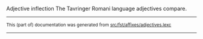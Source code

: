 Adjective inflection
The Tavringer Romani language adjectives compare.

* * *

<small>This (part of) documentation was generated from [src/fst/affixes/adjectives.lexc](https://github.com/giellalt/lang-rmu/blob/main/src/fst/affixes/adjectives.lexc)</small>

---

